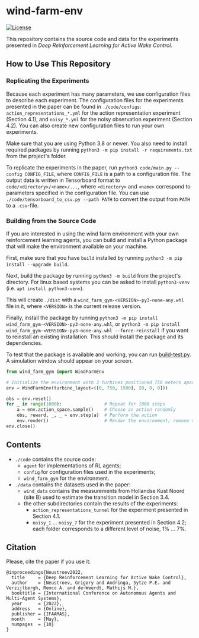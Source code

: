# wind-farm-env
[![License](https://img.shields.io/badge/License-MIT-blue.svg)](LICENSE)

This repository contains the source code and data for the experiments presented in
_Deep Reinforcement Learning for Active Wake Control_.

## How to Use This Repository

### Replicating the Experiments

Because each experiment has many parameters, we use configuration files to  describe each experiment. The configuration
files for the experiments presented in the paper can be found in `./code/configs`: `action_representations_*.yml` for
the action representation experiment (Section 4.1), and `noisy_*.yml` for the noisy observation experiment
(Section 4.2). You can also create new configuration files to run your own experiments.

Make sure that you are using Python 3.8 or newer. You also need to install required packages by running
`python3 -m pip install -r requirements.txt` from the project's folder.

To replicate the experiments in the paper, run `python3 code/main.py --config CONFIG_FILE`, where `CONFIG_FILE` is a
path to a configuration file. The output data is written in Tensorboard
format to `code/<directory>/<name>/...`, where `<directory>` and `<name>` correspond to parameters specified in the configuration file. You can use `./code/tensorboard_to_csv.py --path PATH` to convert the output from `PATH` to a `.csv`-file.

### Building from the Source Code

If you are interested in using the wind farm environment with your own reinforcement learning agents, you can build and
install a Python package that will make the environment available on your machine.

First, make sure that you have `build` installed by running `python3 -m pip install --upgrade build`.

Next, build the package by running `python3 -m build` from the project's directory. For linux based systems you can be asked to install `python3-venv` (i.e. `apt install python3-venv`).

This will create `./dist` with 
a `wind_farm_gym-<VERSION>-py3-none-any.whl` file in it, where `<VERSION>` is the current release version.

Finally, install the package by running `python3 -m pip install wind_farm_gym-<VERSION>-py3-none-any.whl`, or
`python3 -m pip install wind_farm_gym-<VERSION>-py3-none-any.whl --force-reinstall` if you want to reinstall an existing
installation. This should install the package and its dependencies.

To test that the package is available and working, you can run [build-test.py](https://github.com/AlgTUDelft/wind-farm-env/blob/main/build-test.py). A simulation window should appear on your screen.  
```python
from wind_farm_gym import WindFarmEnv

# Initialize the environment with 3 turbines positioned 750 meters apart in a line
env = WindFarmEnv(turbine_layout=([0, 750, 1500], [0, 0, 0]))

obs = env.reset()
for _ in range(1000):                # Repeat for 1000 steps
    a = env.action_space.sample()    # Choose an action randomly
    obs, reward, _, _ = env.step(a)  # Perform the action
    env.render()                     # Render the environment; remove this line to speed up the process
env.close()
```

## Contents

- `./code` contains the source code:
    - `agent` for implementations of RL agents;
    - `config` for configuration files used in the experiments;
    - `wind_farm_gym` for the environment.
- `./data` contains the datasets used in the paper:
    - `wind_data` contains the measurements from Hollandse Kust Noord (site B) used to estimate the transition model in
Section 3.4.
    - the other subdirectories contain the results of the experiments:
        - `action_representations_tunnel` for the experiment presented in Section 4.1.
        - `noisy_1` ... `noisy_7` for the experiment presented in Section 4.2; each folder corresponds to a different
level of noise, 1% ... 7%.

## Citation

Please, cite the paper if you use it:

```
@inproceedings{Neustroev2022,
  title     = {Deep Reinforcement Learning for Active Wake Control},
  author    = {Neustroev, Grigory and Andringa, Sytze P.E. and Verzijlbergh, Remco A. and de~Weerdt, Mathijs M.},
  booktitle = {International Conference on Autonomous Agents and Multi-Agent Systems},
  year      = {2022},
  address   = {Online},
  publisher = {IFAAMAS},
  month     = {May},
  numpages  = {10}
}
```

